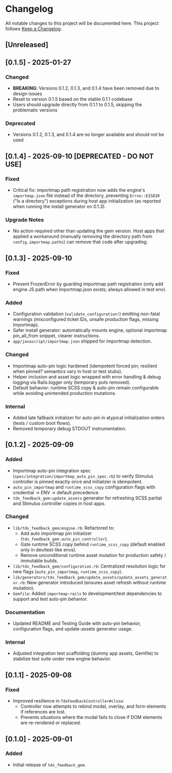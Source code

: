 # Changelog

All notable changes to this project will be documented here.
This project follows [Keep a Changelog](https://keepachangelog.com/en/1.1.0/).

## [Unreleased]

## [0.1.5] - 2025-01-27

### Changed

- **BREAKING**: Versions 0.1.2, 0.1.3, and 0.1.4 have been removed due to design issues
- Reset to version 0.1.5 based on the stable 0.1.1 codebase
- Users should upgrade directly from 0.1.1 to 0.1.5, skipping the problematic versions

### Deprecated

- Versions 0.1.2, 0.1.3, and 0.1.4 are no longer available and should not be used

## [0.1.4] - 2025-09-10 [DEPRECATED - DO NOT USE]

### Fixed

- Critical fix: importmap path registration now adds the engine's `importmap.json` file instead of the directory, preventing `Errno::EISDIR` ("Is a directory") exceptions during host app initialization (as reported when running the install generator on 0.1.3).

### Upgrade Notes

- No action required other than updating the gem version. Host apps that applied a workaround (manually removing the directory path from `config.importmap.paths`) can remove that code after upgrading.

## [0.1.3] - 2025-09-10

### Fixed

- Prevent FrozenError by guarding importmap path registration (only add engine JS path when importmap.json exists; always allowed in test env).

### Added

- Configuration validation (`validate_configuration!`) emitting non-fatal warnings (misconfigured ticket IDs, unsafe production flags, missing Importmap).
- Safer install generator: automatically mounts engine, optional importmap pin_all_from snippet, clearer instructions.
- `app/javascript/importmap.json` shipped for importmap detection.

### Changed

- Importmap auto-pin logic hardened (idempotent forced pin; resilient when pinned? semantics vary in host or test stubs).
- Helper inclusion and asset logic wrapped with error handling & debug logging via Rails.logger only (temporary puts removed).
- Default behavior: runtime SCSS copy & auto-pin remain configurable while avoiding unintended production mutations.

### Internal

- Added late fallback initializer for auto-pin in atypical initialization orders (tests / custom boot flows).
- Removed temporary debug STDOUT instrumentation.

## [0.1.2] - 2025-09-09

### Added

- Importmap auto-pin integration spec (`spec/integration/importmap_auto_pin_spec.rb`) to verify Stimulus controller is pinned exactly once and initializer is idempotent.
- `auto_pin_importmap` and `runtime_scss_copy` configuration flags with credential → ENV → default precedence.
- `tdx_feedback_gem:update_assets` generator for refreshing SCSS partial and Stimulus controller copies in host apps.

### Changed

- `lib/tdx_feedback_gem/engine.rb`: Refactored to:
  - Add auto importmap pin initializer (`tdx_feedback_gem.auto_pin_controller`).
  - Gate runtime SCSS copy behind `runtime_scss_copy` (default enabled only in dev/test-like envs).
  - Remove unconditional runtime asset mutation for production safety / immutable builds.
- `lib/tdx_feedback_gem/configuration.rb`: Centralized resolution logic for new flags (`auto_pin_importmap`, `runtime_scss_copy`).
- `lib/generators/tdx_feedback_gem/update_assets/update_assets_generator.rb`: New generator introduced (ensures asset refresh without runtime mutation).
- `Gemfile`: Added `importmap-rails` to development/test dependencies to support and test auto-pin behavior.

### Documentation

- Updated README and Testing Guide with auto-pin behavior, configuration flags, and update-assets generator usage.

### Internal

- Adjusted integration test scaffolding (dummy app assets, Gemfile) to stabilize test suite under new engine behavior.

## [0.1.1] - 2025-09-08

### Fixed

- Improved resilience in `TdxFeedbackController#close`:
  - Controller now attempts to rebind modal, overlay, and form elements if references are lost.
  - Prevents situations where the modal fails to close if DOM elements are re-rendered or replaced.

## [0.1.0] - 2025-09-01

### Added

- Initial release of `tdx_feedback_gem`.
